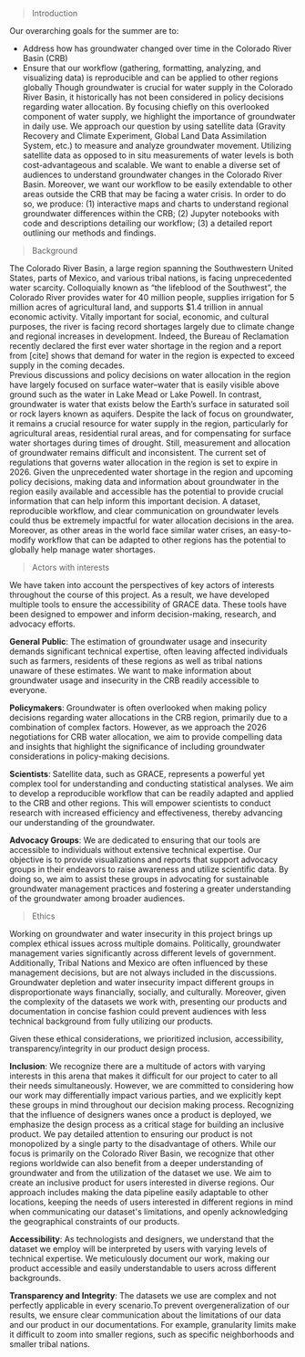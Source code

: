 > Introduction

Our overarching goals for the summer are to: 
* Address how has groundwater changed over time in the Colorado River Basin (CRB)
* Ensure that our workflow (gathering, formatting, analyzing, and visualizing data) is reproducible and can be applied to other regions globally 
Though groundwater is crucial for water supply in the Colorado River Basin, it historically has not been considered in policy decisions regarding water allocation. By focusing chiefly on this overlooked component of water supply, we highlight the importance of groundwater in daily use. 
We approach our question by using satellite data (Gravity Recovery and Climate Experiment, Global Land Data Assimilation System, etc.) to measure and analyze groundwater movement. Utilizing satellite data as opposed to in situ measurements of water levels is both cost-advantageous and scalable. 
We want to enable a diverse set of audiences to understand groundwater changes in the Colorado River Basin. Moreover, we want our workflow to be easily extendable to other areas outside the CRB that may be facing a water crisis. In order to do so, we produce: (1) interactive maps and charts to understand regional groundwater differences within the CRB; (2) Jupyter notebooks with code and descriptions detailing our workflow; (3) a detailed report outlining our methods and findings. 

> Background

The Colorado River Basin, a large region spanning the Southwestern United States, parts of Mexico, and various tribal nations, is facing unprecedented water scarcity. Colloquially known as “the lifeblood of the Southwest”, the Colorado River provides water for 40 million people, supplies irrigation for 5 million acres of agricultural land, and supports $1.4 trillion in annual economic activity. Vitally important for social, economic, and cultural purposes, the river is facing record shortages largely due to climate change and regional increases in development. Indeed, the Bureau of Reclamation recently declared the first ever water shortage in the region and a report from [cite] shows that demand for water in the region is expected to exceed supply in the coming decades.  
Previous discussions and policy decisions on water allocation in the region have largely focused on surface water–water that is easily visible above ground such as the water in Lake Mead or Lake Powell. In contrast, groundwater is water that exists below the Earth’s surface in saturated soil or rock layers known as aquifers. Despite the lack of focus on groundwater, it remains a crucial resource for water supply in the region, particularly for agricultural areas, residential rural areas, and for compensating for surface water shortages during times of drought. Still, measurement and allocation of groundwater remains difficult and inconsistent. 
The current set of regulations that governs water allocation in the region is set to expire in 2026. Given the unprecedented water shortage in the region and upcoming policy decisions, making data and information about groundwater in the region easily available and accessible has the potential to provide crucial information that can help inform this important decision. A dataset, reproducible workflow, and clear communication on groundwater levels could thus be extremely impactful for water allocation decisions in the area. Moreover, as other areas in the world face similar water crises, an easy-to-modify workflow that can be adapted to other regions has the potential to globally help manage water shortages. 



> Actors with interests

We have taken into account the perspectives of key actors of interests throughout the course of this project. As a result, we have developed multiple tools to ensure the accessibility of GRACE data. These tools have been designed to empower and inform decision-making, research, and advocacy efforts.

**General Public**: The estimation of groundwater usage and insecurity demands significant technical expertise, often leaving affected individuals such as farmers, residents of these regions as well as tribal nations unaware of these estimates. We want to make information about groundwater usage and insecurity in the CRB readily accessible to everyone.

**Policymakers**:  Groundwater is often overlooked when making policy decisions regarding water allocations in the CRB region, primarily due to a combination of complex factors. However, as we approach the 2026 negotiations for CRB water allocation, we aim to provide compelling data and insights that highlight the significance of including groundwater considerations in policy-making decisions.

**Scientists**: Satellite data, such as GRACE, represents a powerful yet complex tool for understanding and conducting statistical analyses. We aim to develop a reproducible workflow that can be readily adapted and applied to the CRB and other regions. This will empower scientists to conduct research with increased efficiency and effectiveness, thereby advancing our understanding of the groundwater.

**Advocacy Groups**: We are dedicated to ensuring that our tools are accessible to individuals without extensive technical expertise. Our objective is to provide visualizations and reports that support advocacy groups in their endeavors to raise awareness and utilize scientific data. By doing so, we aim to assist these groups in advocating for sustainable groundwater management practices and fostering a greater understanding of the groundwater among broader audiences.




> Ethics

Working on groundwater and water insecurity in this project brings up complex ethical issues across multiple domains. Politically, groundwater management varies significantly across different levels of government. Additionally, Tribal Nations and Mexico are often influenced by these management decisions, but are not always included in the discussions. Groundwater depletion and water insecurity impact different groups in disproportionate ways financially, socially, and culturally. Moreover, given the complexity of the datasets we work with, presenting our products and documentation in concise fashion could prevent audiences with less technical background from fully utilizing our products.

Given these ethical considerations, we prioritized inclusion, accessibility, transparency/integrity in our product design process. 

**Inclusion**: We recognize there are a multitude of actors with varying interests in this arena that makes it difficult for our project to cater to all their needs simultaneously. However, we are committed to considering how our work may differentially impact various parties, and we explicitly kept these groups in mind throughout our decision making process. Recognizing that the influence of designers wanes once a product is deployed, we emphasize the design process as a critical stage for building an inclusive product. We pay detailed attention to ensuring our product is not monopolized by a single party to the disadvantage of others.
While our focus is primarily on the Colorado River Basin, we recognize that other regions worldwide can also benefit from a deeper understanding of groundwater and from the utilization of the dataset we use. We aim to create an inclusive product for users interested in diverse regions. Our approach includes making the data pipeline easily adaptable to other locations, keeping the needs of users interested in different regions in mind when communicating our dataset's limitations, and openly acknowledging the geographical constraints of our products.

**Accessibility**: As technologists and designers, we understand that the dataset we employ will be interpreted by users with varying levels of technical expertise. We meticulously document our work, making our product accessible and easily understandable to users across different backgrounds.

**Transparency and Integrity**: The datasets we use are complex and not perfectly applicable in every scenario.To prevent overgeneralization of our results, we ensure clear communication about the limitations of our data and our product in our documentations. For example, granularity limits make it difficult to zoom into smaller regions, such as specific neighborhoods and smaller tribal nations. 
